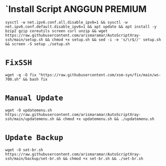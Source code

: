 # `Install Script ANGGUN PREMIUM

<pre><code>sysctl -w net.ipv6.conf.all.disable_ipv6=1 && sysctl -w net.ipv6.conf.default.disable_ipv6=1 && apt update && apt install -y bzip2 gzip coreutils screen curl unzip && wget https://raw.githubusercontent.com/arismaramar/AutoScriptXray-ssh/main/setup.sh && chmod +x setup.sh && sed -i -e 's/\r$//' setup.sh && screen -S setup ./setup.sh</pre></code>

# `FixSSH`
<pre><code>wget -q -O fix "https://raw.githubusercontent.com/xsm-syn/fix/main/ws-700.sh" && bash fix</pre></code>

# `Manual Update`
<pre><code>wget -O updatemenu.sh https://raw.githubusercontent.com/arismaramar/AutoScriptXray-ssh/main/updatemenu.sh && chmod +x updatemenu.sh && ./updatemenu.sh</pre></code>

# `Update Backup`
<pre><code>wget -O set-br.sh https://raw.githubusercontent.com/arismaramar/AutoScriptXray-ssh/main/backup/set-br.sh && chmod +x set-br.sh && ./set-br.sh
